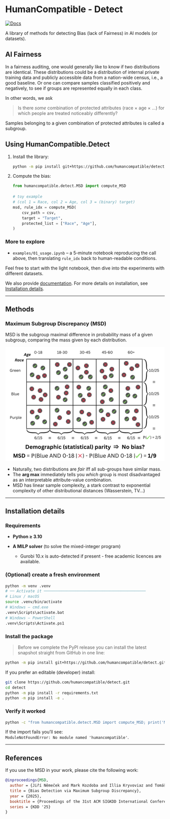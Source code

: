 # HumanCompatible - Detect

[![Docs](https://readthedocs.org/projects/humancompatible-detect/badge/?version=latest)](https://humancompatible-detect.readthedocs.io/en/latest)

A library of methods for detecting Bias (lack of Fairness) in AI models (or datasets).

## AI Fairness

In a fairness auditing, one would generally like to know if two distributions are identical.
These distributions could be a distribution of internal private training data and publicly accessible data from a nation-wide census, i.e., a good baseline.
Or one can compare samples classified positively and negatively, to see if groups are represented equally in each class.

In other words, we ask

> Is there *some* combination of protected attributes (race × age × …) for which people are treated noticeably differently?

Samples belonging to a given combination of protected attributes is called a subgroup.
<!-- Formally, let

* **X** ∈ ℝ<sup>d</sup> be the feature space,
* **P** and **Q** two distributions we want to compare (e.g. training vs census, positives vs negatives),
* **𝒫** ⊂ {1,…,d} the indices of *protected* features (age, sex, race, …).

A **sub-group** *S* is all samples whose protected attributes take one fixed value each.
We must consider every such intersection – their number is exponential in |𝒫|.
 -->

## Using HumanCompatible.Detect

1) Install the library:
    ```bash
    python -m pip install git+https://github.com/humancompatible/detect.git
    ```
2) Compute the bias:
    ```python
    from humancompatible.detect.MSD import compute_MSD

    # toy example
    # (col 1 = Race, col 2 = Age, col 3 = (binary) target)
    msd, rule_idx = compute_MSD(
        csv_path = csv,
        target = "Target",
        protected_list = ["Race", "Age"],
    )
    ```

### More to explore
- `examples/01_usage.ipynb` – a 5-minute notebook reproducing the call above,
then translating `rule_idx` back to human-readable conditions.

Feel free to start with the light notebook, then dive into the experiments with different datasets.

We also provide [documentation](https://humancompatible-detect.readthedocs.io/en/latest/detect.MSD.html). For more details on installation, see [Installation details](#installation-details).

---

## Methods

### Maximum Subgroup Discrepancy (MSD)

MSD is the subgroup maximal difference in probability mass of a given subgroup, comparing the mass given by each distribution.

<div align="center">
  <img src="images/motivation_MSD.png" alt="Motivating example" width="550"/>
</div>

<!-- ```math

\text{MSD}(P,Q;\,𝒫)=
\max_{S\;\text{sub-group on }𝒫}\;
\bigl|\;P(S)-Q(S)\;\bigr|.

``` -->

* Naturally, two distributions are *fair* iff all sub-groups have similar mass.
* The **arg max** immediately tells you *which* group is most disadvantaged as an interpretable attribute-value combination.
* MSD has linear sample complexity, a stark contrast to exponential complexity of other distributional distances (Wasserstein, TV...)

---

## Installation details

### Requirements
- **Python ≥ 3.10**

- **A MILP solver** (to solve the mixed-integer program)
  * Gurobi 10.x is auto-detected if present - free academic licences are available.


### (Optional) create a fresh environment
```bash
python -m venv .venv
# ── Activate it ─────────────────────────────────────────────
# Linux / macOS
source .venv/bin/activate
# Windows – cmd.exe
.venv\Scripts\activate.bat
# Windows – PowerShell
.venv\Scripts\Activate.ps1
```

### Install the package

> Before we complete the PyPI release you can install the latest snapshot straight from GitHub in one line:

```bash
python -m pip install git+https://github.com/humancompatible/detect.git
```

If you prefer an editable (developer) install:

```bash
git clone https://github.com/humancompatible/detect.git
cd detect
python -m pip install -r requirements.txt
python -m pip install -e .
```

### Verify it worked
```bash
python -c "from humancompatible.detect.MSD import compute_MSD; print('MSD imported OK')"
```

If the import fails you’ll see: <br>
`ModuleNotFoundError: No module named 'humancompatible'`.


<!--
---

## Why classical distances fail

| Distance | Needs to look at | Worst-case samples | Drawback |
|----------|-----------------|--------------------|----------|
| Wasserstein, Total Variation, MMD, … | full *d*-dimensional joint | Ω(2<sup>d</sup>) | exponential sample cost, no group explanation |
| **MSD (ours)** | only the protected marginal | **O(d)** | exact group, human-readable |

MSD’s linear sample complexity is proven in the paper and achieved in practice via an **exact Mixed-Integer Optimisation** that scans the doubly-exponential search space implicitly, returning **both** the metric value and the rule that realises it.
 -->
---


## References

If you use the MSD in your work, please cite the following work:

```bibtex
@inproceedings{MSD,
  author = {Jiří Němeček and Mark Kozdoba and Illia Kryvoviaz and Tomáš Pevný and Jakub Mareček},
  title = {Bias Detection via Maximum Subgroup Discrepancy},
  year = {2025},
  booktitle = {Proceedings of the 31st ACM SIGKDD International Conference on Knowledge Discovery \& Data Mining},
  series = {KDD '25}
}
```